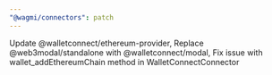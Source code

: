 ```yaml
---
"@wagmi/connectors": patch
---
```


Update @walletconnect/ethereum-provider, Replace @web3modal/standalone with @walletconnect/modal, Fix issue with wallet_addEthereumChain method in WalletConnectConnector
